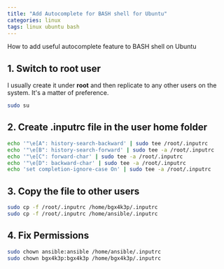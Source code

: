 ```yaml
---
title: "Add Autocomplete for BASH shell for Ubuntu"
categories: linux
tags: linux ubuntu bash
---
```


How to add useful autocomplete feature to BASH shell on Ubuntu

## 1. Switch to root user

I usually create it under **root** and then replicate to any other users on the system. It's a matter of preference.

```bash
sudo su
```

## 2. Create .inputrc file in the user home folder

```bash
echo '"\e[A": history-search-backward' | sudo tee /root/.inputrc
echo '"\e[B": history-search-forward' | sudo tee -a /root/.inputrc
echo '"\e[C": forward-char' | sudo tee -a /root/.inputrc
echo '"\e[D": backward-char' | sudo tee -a /root/.inputrc
echo 'set completion-ignore-case On' | sudo tee -a /root/.inputrc
```

## 3. Copy the file to other users

```bash
sudo cp -f /root/.inputrc /home/bgx4k3p/.inputrc
sudo cp -f /root/.inputrc /home/ansible/.inputrc
```

## 4. Fix Permissions

```bash
sudo chown ansible:ansible /home/ansible/.inputrc
sudo chown bgx4k3p:bgx4k3p /home/bgx4k3p/.inputrc
```